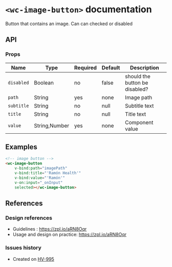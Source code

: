 # `<wc-image-button>` documentation
Button that contains an image. Can can checked or disabled

## API
### Props
| Name | Type | Required | Default | Description
| --- | --- | ---  | ---  | ---
| `disabled` | Boolean | no | false | should the button be disabled?
| `path` | String | yes | none | Image path
| `subtitle` | String | no | null | Subtitle text
| `title` | String | no | null | Title text
| `value` | String,Number | yes | none | Component value

## Examples
```html
<!-- image button -->
<wc-image-button
    v-bind:path="imagePath"
    v-bind:title="'Ramón Health'"
    v-bind:value="'Ramón'"
    v-on:input="_onInput"
    selected></wc-image-button>
```

## References
### Design references
* Guidelines : https://zpl.io/aRN8Oqr
* Usage and design on practice: https://zpl.io/aRN8Oqr


### Issues history
* Created on [HV-995](https://hulihealth.atlassian.net/browse/HV-995)

